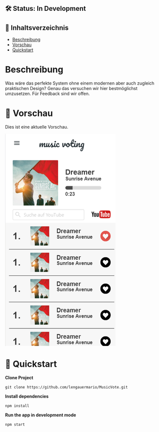 ## 🛠 Status: In Development

## :bookmark_tabs: Inhaltsverzeichnis
- [Beschreibung](#beschreibung)
- [Vorschau](#iphone-vorschau)
- [Quickstart](#rocket-quickstart)

# Beschreibung
Was wäre das perfekte System ohne einem modernen aber auch zugleich praktischen Design?
Genau das versuchen wir hier bestmöglichst umzusetzen. Für Feedback sind wir offen.

# :iphone: Vorschau
Dies ist eine aktuelle Vorschau.

![Actual Pic](./images/ReadMe/prototypeMobile.png)

# :rocket: Quickstart

**Clone Project** <br>
```
git clone https://github.com/lengauermario/MusicVote.git
```
**Install dependencies** <br>
```
npm install
```
**Run the app in development mode** <br>
```
npm start
```
